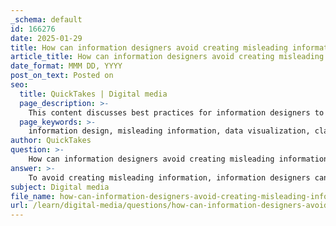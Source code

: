 ```yaml
---
_schema: default
id: 166276
date: 2025-01-29
title: How can information designers avoid creating misleading information?
article_title: How can information designers avoid creating misleading information?
date_format: MMM DD, YYYY
post_on_text: Posted on
seo:
  title: QuickTakes | Digital media
  page_description: >-
    This content discusses best practices for information designers to avoid creating misleading information through strategies emphasizing accuracy, simplicity, and audience engagement in data visualization.
  page_keywords: >-
    information design, misleading information, data visualization, clarity, accuracy, graphical integrity, cognitive load, audience engagement, chart junk, iterative design, Edward Tufte
author: QuickTakes
question: >-
    How can information designers avoid creating misleading information?
answer: >-
    To avoid creating misleading information, information designers can adopt several best practices grounded in principles of clarity, accuracy, and graphical integrity. Here are key strategies:\n\n1. **Prioritize Accuracy**: Designers must ensure that the data represented in visualizations is accurate and reliable. This includes using correct scales, proportions, and representations. For instance, a pie chart should accurately reflect the proportions of the data it represents, ensuring that viewers can trust the information.\n\n2. **Understand Data Complexity**: Recognizing the intricacies of the data is crucial. Designers should be aware of potential misinterpretations that can arise from complex data. By simplifying the data without losing essential details, designers can create visualizations that are both engaging and informative.\n\n3. **Follow Established Principles**: Adhering to established principles of data visualization, such as those proposed by Edward Tufte, can help maintain clarity and integrity. This includes maximizing the data-ink ratio (the amount of ink used to represent actual data versus non-essential elements) and minimizing unnecessary embellishments that can distract from the core message.\n\n4. **Minimize Cognitive Load**: Effective information design should aim to minimize cognitive load for the audience. This can be achieved by using clear and straightforward graphical forms, effective color schemes, and logical composition. The goal is to present information in a way that is easy to understand at a glance.\n\n5. **Engage the Audience**: Understanding the audience's familiarity with the data is essential. Tailoring visualizations to the audience's level of expertise ensures that the information is accessible and engaging. This is particularly important in narrative visualization, where the aim is to tell a story with data.\n\n6. **Avoid Chart Junk**: Designers should be cautious of "chart junk," which refers to unnecessary or distracting elements in a visualization. This can lead to misinterpretation and confusion. Keeping visualizations clean and focused on the data helps maintain clarity.\n\n7. **Test and Iterate**: Before finalizing a visualization, it can be beneficial to test it with a sample audience. Gathering feedback can help identify areas of confusion or misinterpretation, allowing designers to make necessary adjustments.\n\nBy implementing these strategies, information designers can create visualizations that effectively communicate insights while avoiding the pitfalls of misleading information. This approach not only enhances the integrity of the data presented but also fosters trust and understanding among the audience.
subject: Digital media
file_name: how-can-information-designers-avoid-creating-misleading-information.md
url: /learn/digital-media/questions/how-can-information-designers-avoid-creating-misleading-information
---
```


&nbsp;